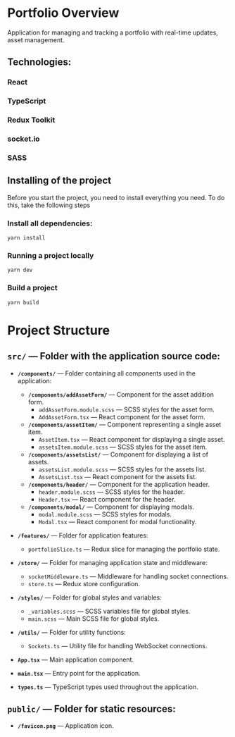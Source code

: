 # Portfolio Overview

Application for managing and tracking a portfolio with real-time updates, asset management.

## Technologies:

### React
### TypeScript
### Redux Toolkit
### socket.io
### SASS


## Installing of the project

Before you start the project, you need to install everything you need. To do this, take the following steps

### Install all dependencies:

```
yarn install
```

### Running a project locally

```
yarn dev
```

### Build a project

```
yarn build
```

# Project Structure

## `src/` — Folder with the application source code:
- **`/components/`** — Folder containing all components used in the application:
  - **`/components/addAssetForm/`** — Component for the asset addition form.
    - `addAssetForm.module.scss` — SCSS styles for the asset form.
    - `AddAssetForm.tsx` — React component for the asset form.
  - **`/components/assetItem/`** — Component representing a single asset item.
    - `AssetItem.tsx` — React component for displaying a single asset.
    - `assetsItem.module.scss` — SCSS styles for the asset item.
  - **`/components/assetsList/`** — Component for displaying a list of assets.
    - `assetsList.module.scss` — SCSS styles for the assets list.
    - `AssetsList.tsx` — React component for the assets list.
  - **`/components/header/`** — Component for the application header.
    - `header.module.scss` — SCSS styles for the header.
    - `Header.tsx` — React component for the header.
  - **`/components/modal/`** — Component for displaying modals.
    - `modal.module.scss` — SCSS styles for modals.
    - `Modal.tsx` — React component for modal functionality.

- **`/features/`** — Folder for application features:
  - `portfolioSlice.ts` — Redux slice for managing the portfolio state.

- **`/store/`** — Folder for managing application state and middleware:
  - `socketMiddleware.ts` — Middleware for handling socket connections.
  - `store.ts` — Redux store configuration.

- **`/styles/`** — Folder for global styles and variables:
  - `_variables.scss` — SCSS variables file for global styles.
  - `main.scss` — Main SCSS file for global styles.

- **`/utils/`** — Folder for utility functions:
  - `Sockets.ts` — Utility file for handling WebSocket connections.

- **`App.tsx`** — Main application component.
- **`main.tsx`** — Entry point for the application.
- **`types.ts`** — TypeScript types used throughout the application.

## `public/` — Folder for static resources:
- **`/favicon.png`** — Application icon.